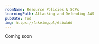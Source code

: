 ```yaml
---
roomName: Resource Policies & SCPs
learningPath: Attacking and Defending AWS
pubDate: Tod
img: https://fakeimg.pl/640x360
---
```


Coming soon
